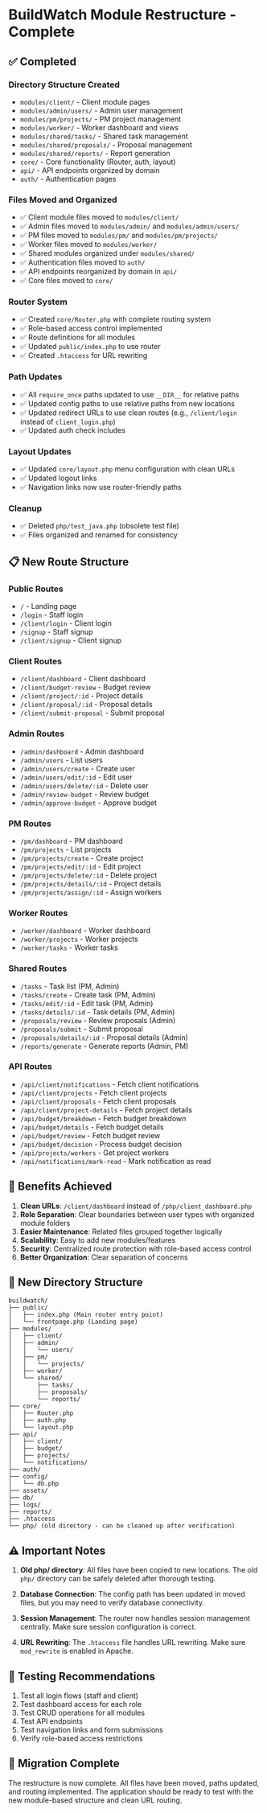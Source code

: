 # BuildWatch Module Restructure - Complete

## ✅ Completed

### Directory Structure Created
- `modules/client/` - Client module pages
- `modules/admin/users/` - Admin user management
- `modules/pm/projects/` - PM project management
- `modules/worker/` - Worker dashboard and views
- `modules/shared/tasks/` - Shared task management
- `modules/shared/proposals/` - Proposal management
- `modules/shared/reports/` - Report generation
- `core/` - Core functionality (Router, auth, layout)
- `api/` - API endpoints organized by domain
- `auth/` - Authentication pages

### Files Moved and Organized
- ✅ Client module files moved to `modules/client/`
- ✅ Admin files moved to `modules/admin/` and `modules/admin/users/`
- ✅ PM files moved to `modules/pm/` and `modules/pm/projects/`
- ✅ Worker files moved to `modules/worker/`
- ✅ Shared modules organized under `modules/shared/`
- ✅ Authentication files moved to `auth/`
- ✅ API endpoints reorganized by domain in `api/`
- ✅ Core files moved to `core/`

### Router System
- ✅ Created `core/Router.php` with complete routing system
- ✅ Role-based access control implemented
- ✅ Route definitions for all modules
- ✅ Updated `public/index.php` to use router
- ✅ Created `.htaccess` for URL rewriting

### Path Updates
- ✅ All `require_once` paths updated to use `__DIR__` for relative paths
- ✅ Updated config paths to use relative paths from new locations
- ✅ Updated redirect URLs to use clean routes (e.g., `/client/login` instead of `client_login.php`)
- ✅ Updated auth check includes

### Layout Updates
- ✅ Updated `core/layout.php` menu configuration with clean URLs
- ✅ Updated logout links
- ✅ Navigation links now use router-friendly paths

### Cleanup
- ✅ Deleted `php/test_java.php` (obsolete test file)
- ✅ Files organized and renamed for consistency

## 📋 New Route Structure

### Public Routes
- `/` - Landing page
- `/login` - Staff login
- `/client/login` - Client login
- `/signup` - Staff signup
- `/client/signup` - Client signup

### Client Routes
- `/client/dashboard` - Client dashboard
- `/client/budget-review` - Budget review
- `/client/project/:id` - Project details
- `/client/proposal/:id` - Proposal details
- `/client/submit-proposal` - Submit proposal

### Admin Routes
- `/admin/dashboard` - Admin dashboard
- `/admin/users` - List users
- `/admin/users/create` - Create user
- `/admin/users/edit/:id` - Edit user
- `/admin/users/delete/:id` - Delete user
- `/admin/review-budget` - Review budget
- `/admin/approve-budget` - Approve budget

### PM Routes
- `/pm/dashboard` - PM dashboard
- `/pm/projects` - List projects
- `/pm/projects/create` - Create project
- `/pm/projects/edit/:id` - Edit project
- `/pm/projects/delete/:id` - Delete project
- `/pm/projects/details/:id` - Project details
- `/pm/projects/assign/:id` - Assign workers

### Worker Routes
- `/worker/dashboard` - Worker dashboard
- `/worker/projects` - Worker projects
- `/worker/tasks` - Worker tasks

### Shared Routes
- `/tasks` - Task list (PM, Admin)
- `/tasks/create` - Create task (PM, Admin)
- `/tasks/edit/:id` - Edit task (PM, Admin)
- `/tasks/details/:id` - Task details (PM, Admin)
- `/proposals/review` - Review proposals (Admin)
- `/proposals/submit` - Submit proposal
- `/proposals/details/:id` - Proposal details (Admin)
- `/reports/generate` - Generate reports (Admin, PM)

### API Routes
- `/api/client/notifications` - Fetch client notifications
- `/api/client/projects` - Fetch client projects
- `/api/client/proposals` - Fetch client proposals
- `/api/client/project-details` - Fetch project details
- `/api/budget/breakdown` - Fetch budget breakdown
- `/api/budget/details` - Fetch budget details
- `/api/budget/review` - Fetch budget review
- `/api/budget/decision` - Process budget decision
- `/api/projects/workers` - Get project workers
- `/api/notifications/mark-read` - Mark notification as read

## 🚀 Benefits Achieved

1. **Clean URLs**: `/client/dashboard` instead of `/php/client_dashboard.php`
2. **Role Separation**: Clear boundaries between user types with organized module folders
3. **Easier Maintenance**: Related files grouped together logically
4. **Scalability**: Easy to add new modules/features
5. **Security**: Centralized route protection with role-based access control
6. **Better Organization**: Clear separation of concerns

## 📁 New Directory Structure

```
buildwatch/
├── public/
│   ├── index.php (Main router entry point)
│   └── frontpage.php (Landing page)
├── modules/
│   ├── client/
│   ├── admin/
│   │   └── users/
│   ├── pm/
│   │   └── projects/
│   ├── worker/
│   └── shared/
│       ├── tasks/
│       ├── proposals/
│       └── reports/
├── core/
│   ├── Router.php
│   ├── auth.php
│   └── layout.php
├── api/
│   ├── client/
│   ├── budget/
│   ├── projects/
│   └── notifications/
├── auth/
├── config/
│   └── db.php
├── assets/
├── db/
├── logs/
├── reports/
├── .htaccess
└── php/ (old directory - can be cleaned up after verification)
```

## ⚠️ Important Notes

1. **Old php/ directory**: All files have been copied to new locations. The old `php/` directory can be safely deleted after thorough testing.

2. **Database Connection**: The config path has been updated in moved files, but you may need to verify database connectivity.

3. **Session Management**: The router now handles session management centrally. Make sure session configuration is correct.

4. **URL Rewriting**: The `.htaccess` file handles URL rewriting. Make sure `mod_rewrite` is enabled in Apache.

## 🧪 Testing Recommendations

1. Test all login flows (staff and client)
2. Test dashboard access for each role
3. Test CRUD operations for all modules
4. Test API endpoints
5. Test navigation links and form submissions
6. Verify role-based access restrictions

## 🔄 Migration Complete

The restructure is now complete. All files have been moved, paths updated, and routing implemented. The application should be ready to test with the new module-based structure and clean URL routing.

